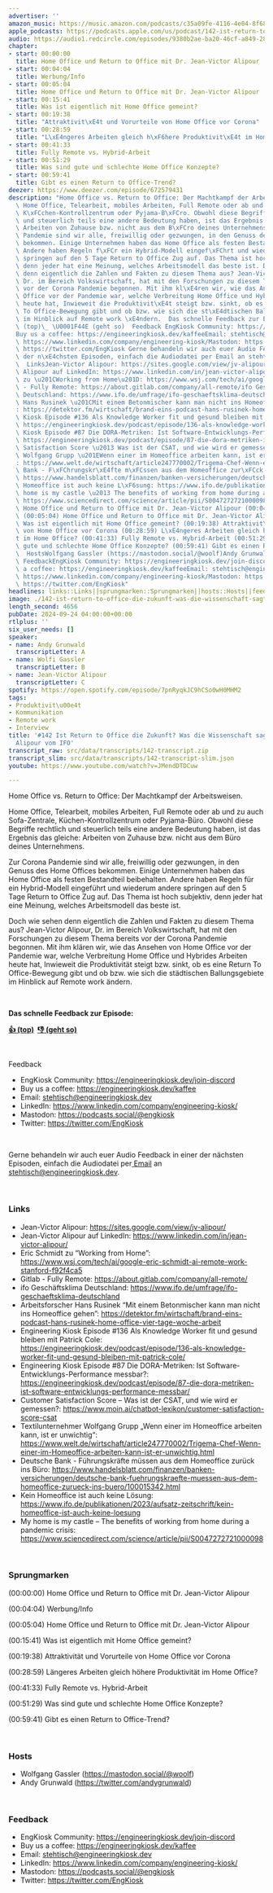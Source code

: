 ```yaml
---
advertiser: ''
amazon_music: https://music.amazon.com/podcasts/c35a09fe-4116-4e04-8f68-77d61b112e46/episodes/72661d80-3870-4307-8c21-5f24f612ff5e/engineering-kiosk-142-ist-return-to-office-die-zukunft-was-die-wissenschaft-sagt---mit-jean-victor-alipour-vom-ifo
apple_podcasts: https://podcasts.apple.com/us/podcast/142-ist-return-to-office-die-zukunft-was-die-wissenschaft/id1603082924?i=1000670480610&uo=4
audio: https://audio1.redcircle.com/episodes/9380b2ae-ba20-46cf-a849-2812a0cdb132/stream.mp3
chapter:
- start: 00:00:00
  title: Home Office und Return to Office mit Dr. Jean-Victor Alipour
- start: 00:04:04
  title: Werbung/Info
- start: 00:05:04
  title: Home Office und Return to Office mit Dr. Jean-Victor Alipour
- start: 00:15:41
  title: Was ist eigentlich mit Home Office gemeint?
- start: 00:19:38
  title: "Attraktivit\xE4t und Vorurteile von Home Office vor Corona"
- start: 00:28:59
  title: "L\xE4ngeres Arbeiten gleich h\xF6here Produktivit\xE4t im Home Office?"
- start: 00:41:33
  title: Fully Remote vs. Hybrid-Arbeit
- start: 00:51:29
  title: Was sind gute und schlechte Home Office Konzepte?
- start: 00:59:41
  title: Gibt es einen Return to Office-Trend?
deezer: https://www.deezer.com/episode/672579431
description: "Home Office vs. Return to Office: Der Machtkampf der Arbeitsweisen.\
  \ Home Office, Telearbeit, mobiles Arbeiten, Full Remote oder ab und zu auch Sofa-Zentrale,\
  \ K\xFCchen-Kontrollzentrum oder Pyjama-B\xFCro. Obwohl diese Begriffe rechtlich\
  \ und steuerlich teils eine andere Bedeutung haben, ist das Ergebnis das gleiche:\
  \ Arbeiten von Zuhause bzw. nicht aus dem B\xFCro deines Unternehmens. Zur Corona\
  \ Pandemie sind wir alle, freiwillig oder gezwungen, in den Genuss des Home Offices\
  \ bekommen. Einige Unternehmen haben das Home Office als festen Bestandteil beibehalten.\
  \ Andere haben Regeln f\xFCr ein Hybrid-Modell eingef\xFChrt und wiederum andere\
  \ springen auf den 5 Tage Return to Office Zug auf. Das Thema ist hoch subjektiv,\
  \ denn jeder hat eine Meinung, welches Arbeitsmodell das beste ist. Doch wie sehen\
  \ denn eigentlich die Zahlen und Fakten zu diesem Thema aus? Jean-Victor Alipour,\
  \ Dr. im Bereich Volkswirtschaft, hat mit den Forschungen zu diesem Thema bereits\
  \ vor der Corona Pandemie begonnen. Mit ihm kl\xE4ren wir, wie das Ansehen von Home\
  \ Office vor der Pandemie war, welche Verbreitung Home Office und Hybrides Arbeiten\
  \ heute hat, Inwieweit die Produktivit\xE4t steigt bzw. sinkt, ob es eine Return\
  \ To Office-Bewegung gibt und ob bzw. wie sich die st\xE4dtischen Ballungsgebiete\
  \ im Hinblick auf Remote work \xE4ndern.  Das schnelle Feedback zur Episode: \U0001F44D\
  \ (top)\_ \U0001F44E (geht so)  Feedback EngKiosk Community: https://engineeringkiosk.dev/join-discord\_\
  Buy us a coffee: https://engineeringkiosk.dev/kaffeeEmail: stehtisch@engineeringkiosk.devLinkedIn:\
  \ https://www.linkedin.com/company/engineering-kiosk/Mastodon: https://podcasts.social/@engkioskTwitter:\
  \ https://twitter.com/EngKiosk Gerne behandeln wir auch euer Audio Feedback in einer\
  \ der n\xE4chsten Episoden, einfach die Audiodatei per Email an stehtisch@engineeringkiosk.dev.\
  \  LinksJean-Victor Alipour: https://sites.google.com/view/jv-alipour/Jean-Victor\
  \ Alipour auf LinkedIn: https://www.linkedin.com/in/jean-victor-alipour/Eric Schmidt\
  \ zu \u201CWorking from Home\u201D: https://www.wsj.com/tech/ai/google-eric-schmidt-ai-remote-work-stanford-f92f4ca5Gitlab\
  \ - Fully Remote: https://about.gitlab.com/company/all-remote/ifo Gesch\xE4ftsklima\
  \ Deutschland: https://www.ifo.de/umfrage/ifo-geschaeftsklima-deutschlandArbeitsforscher\
  \ Hans Rusinek \u201CMit einem Betonmischer kann man nicht ins Homeoffice gehen\u201D\
  : https://detektor.fm/wirtschaft/brand-eins-podcast-hans-rusinek-home-office-vier-tage-woche-arbeitEngineering\
  \ Kiosk Episode #136 Als Knowledge Worker fit und gesund bleiben mit Patrick Cole:\
  \ https://engineeringkiosk.dev/podcast/episode/136-als-knowledge-worker-fit-und-gesund-bleiben-mit-patrick-cole/Engineering\
  \ Kiosk Episode #87 Die DORA-Metriken: Ist Software-Entwicklungs-Performance messbar?:\
  \ https://engineeringkiosk.dev/podcast/episode/87-die-dora-metriken-ist-software-entwicklungs-performance-messbar/Customer\
  \ Satisfaction Score \u2013 Was ist der CSAT, und wie wird er gemessen?: https://www.moin.ai/chatbot-lexikon/customer-satisfaction-score-csatTextilunternehmer\
  \ Wolfgang Grupp \u201EWenn einer im Homeoffice arbeiten kann, ist er unwichtig\u201C\
  : https://www.welt.de/wirtschaft/article247770002/Trigema-Chef-Wenn-einer-im-Homeoffice-arbeiten-kann-ist-er-unwichtig.htmlDeutsche\
  \ Bank - F\xFChrungskr\xE4fte m\xFCssen aus dem Homeoffice zur\xFCck ins B\xFCro:\
  \ https://www.handelsblatt.com/finanzen/banken-versicherungen/deutsche-bank-fuehrungskraefte-muessen-aus-dem-homeoffice-zurueck-ins-buero/100015342.htmlKein\
  \ Homeoffice ist auch keine L\xF6sung: https://www.ifo.de/publikationen/2023/aufsatz-zeitschrift/kein-homeoffice-ist-auch-keine-loesungMy\
  \ home is my castle \u2013 The benefits of working from home during a pandemic crisis:\
  \ https://www.sciencedirect.com/science/article/pii/S0047272721000098 Sprungmarken(00:00:00)\
  \ Home Office und Return to Office mit Dr. Jean-Victor Alipour (00:04:04) Werbung/Info\
  \ (00:05:04) Home Office und Return to Office mit Dr. Jean-Victor Alipour (00:15:41)\
  \ Was ist eigentlich mit Home Office gemeint? (00:19:38) Attraktivit\xE4t und Vorurteile\
  \ von Home Office vor Corona (00:28:59) L\xE4ngeres Arbeiten gleich h\xF6here Produktivit\xE4\
  t im Home Office? (00:41:33) Fully Remote vs. Hybrid-Arbeit (00:51:29) Was sind\
  \ gute und schlechte Home Office Konzepte? (00:59:41) Gibt es einen Return to Office-Trend?\
  \  HostsWolfgang Gassler (https://mastodon.social/@woolf)Andy Grunwald (https://twitter.com/andygrunwald)\
  \ FeedbackEngKiosk Community: https://engineeringkiosk.dev/join-discord\_Buy us\
  \ a coffee: https://engineeringkiosk.dev/kaffeeEmail: stehtisch@engineeringkiosk.devLinkedIn:\
  \ https://www.linkedin.com/company/engineering-kiosk/Mastodon: https://podcasts.social/@engkioskTwitter:\
  \ https://twitter.com/EngKiosk"
headlines: links::Links||sprungmarken::Sprungmarken||hosts::Hosts||feedback::Feedback
image: ./142-ist-return-to-office-die-zukunft-was-die-wissenschaft-sagt-mit-jean-victor-alipour-vom-ifo.jpg
length_second: 4656
pubDate: 2024-09-24 04:00:00+00:00
rtlplus: ''
six_user_needs: []
speaker:
- name: Andy Grunwald
  transcriptLetter: A
- name: Wolfi Gassler
  transcriptLetter: B
- name: Jean-Victor Alipour
  transcriptLetter: C
spotify: https://open.spotify.com/episode/7pnRyqkJC9hCSo0wH0MHM2
tags:
- Produktivit\u00e4t
- Kommunikation
- Remote work
- Interview
title: '#142 Ist Return to Office die Zukunft? Was die Wissenschaft sagt - mit Jean-Victor
  Alipour vom IFO'
transcript_raw: src/data/transcripts/142-transcript.zip
transcript_slim: src/data/transcripts/142-transcript-slim.json
youtube: https://www.youtube.com/watch?v=JMendDTDCuw

---
```

<p><span>Home Office vs. Return to Office: Der Machtkampf der Arbeitsweisen.</span></p><p><span>Home Office, Telearbeit, mobiles Arbeiten, Full Remote oder ab und zu auch Sofa-Zentrale, Küchen-Kontrollzentrum oder Pyjama-Büro. Obwohl diese Begriffe rechtlich und steuerlich teils eine andere Bedeutung haben, ist das Ergebnis das gleiche: Arbeiten von Zuhause bzw. nicht aus dem Büro deines Unternehmens.</span></p><p><span>Zur Corona Pandemie sind wir alle, freiwillig oder gezwungen, in den Genuss des Home Offices bekommen. Einige Unternehmen haben das Home Office als festen Bestandteil beibehalten. Andere haben Regeln für ein Hybrid-Modell eingeführt und wiederum andere springen auf den 5 Tage Return to Office Zug auf. Das Thema ist hoch subjektiv, denn jeder hat eine Meinung, welches Arbeitsmodell das beste ist.</span></p><p><span>Doch wie sehen denn eigentlich die Zahlen und Fakten zu diesem Thema aus? Jean-Victor Alipour, Dr. im Bereich Volkswirtschaft, hat mit den Forschungen zu diesem Thema bereits vor der Corona Pandemie begonnen. Mit ihm klären wir, wie das Ansehen von Home Office vor der Pandemie war, welche Verbreitung Home Office und Hybrides Arbeiten heute hat, Inwieweit die Produktivität steigt bzw. sinkt, ob es eine Return To Office-Bewegung gibt und ob bzw. wie sich die städtischen Ballungsgebiete im Hinblick auf Remote work ändern.</span></p><p><br></p><p><strong>Das schnelle Feedback zur Episode:</strong></p><p><a href="https://api.openpodcast.dev/feedback/142/upvote" rel="nofollow"><strong>👍 (top)</strong></a><strong>  </strong><a href="https://api.openpodcast.dev/feedback/142/downvote" rel="nofollow"><strong>👎 (geht so)</strong></a></p><p><br></p><p><span>Feedback</span></p><ul><li><span>EngKiosk Community: </span><a href="https://engineeringkiosk.dev/join-discord">https://engineeringkiosk.dev/join-discord</a><span> </span></li><li><span>Buy us a coffee: </span><a href="https://engineeringkiosk.dev/kaffee">https://engineeringkiosk.dev/kaffee</a></li><li><span>Email: </span><a href="mailto:stehtisch@engineeringkiosk.dev" rel="nofollow">stehtisch@engineeringkiosk.dev</a></li><li><span>LinkedIn: </span><a href="https://www.linkedin.com/company/engineering-kiosk/" rel="nofollow">https://www.linkedin.com/company/engineering-kiosk/</a></li><li><span>Mastodon: </span><a href="https://podcasts.social/@engkiosk" rel="nofollow">https://podcasts.social/@engkiosk</a></li><li><span>Twitter: </span><a href="https://twitter.com/EngKiosk" rel="nofollow">https://twitter.com/EngKiosk</a></li></ul><p><br></p><p><span>Gerne behandeln wir auch euer Audio Feedback in einer der nächsten Episoden, einfach die Audiodatei per</span><a href="https://engineeringkiosk.dev/kontakt/"> </a><a href="https://engineeringkiosk.dev/kontakt/">Email</a><span> an </span><a href="mailto:stehtisch@engineeringkiosk.dev" rel="nofollow">stehtisch@engineeringkiosk.dev</a><span>.</span></p><p><br></p><h3 id="links">Links</h3><ul><li><span>Jean-Victor Alipour: </span><a href="https://sites.google.com/view/jv-alipour/" rel="nofollow">https://sites.google.com/view/jv-alipour/</a></li><li><span>Jean-Victor Alipour auf LinkedIn: </span><a href="https://www.linkedin.com/in/jean-victor-alipour/" rel="nofollow">https://www.linkedin.com/in/jean-victor-alipour/</a></li><li><span>Eric Schmidt zu “Working from Home”: </span><a href="https://www.wsj.com/tech/ai/google-eric-schmidt-ai-remote-work-stanford-f92f4ca5" rel="nofollow">https://www.wsj.com/tech/ai/google-eric-schmidt-ai-remote-work-stanford-f92f4ca5</a></li><li><span>Gitlab - Fully Remote: </span><a href="https://about.gitlab.com/company/all-remote/" rel="nofollow">https://about.gitlab.com/company/all-remote/</a></li><li><span>ifo Geschäftsklima Deutschland: </span><a href="https://www.ifo.de/umfrage/ifo-geschaeftsklima-deutschland" rel="nofollow">https://www.ifo.de/umfrage/ifo-geschaeftsklima-deutschland</a></li><li><span>Arbeitsforscher Hans Rusinek “Mit einem Betonmischer kann man nicht ins Homeoffice gehen”: </span><a href="https://detektor.fm/wirtschaft/brand-eins-podcast-hans-rusinek-home-office-vier-tage-woche-arbeit" rel="nofollow">https://detektor.fm/wirtschaft/brand-eins-podcast-hans-rusinek-home-office-vier-tage-woche-arbeit</a></li><li><span>Engineering Kiosk Episode #136 Als Knowledge Worker fit und gesund bleiben mit Patrick Cole: </span><a href="https://engineeringkiosk.dev/podcast/episode/136-als-knowledge-worker-fit-und-gesund-bleiben-mit-patrick-cole/">https://engineeringkiosk.dev/podcast/episode/136-als-knowledge-worker-fit-und-gesund-bleiben-mit-patrick-cole/</a></li><li><span>Engineering Kiosk Episode #87 Die DORA-Metriken: Ist Software-Entwicklungs-Performance messbar?: </span><a href="https://engineeringkiosk.dev/podcast/episode/87-die-dora-metriken-ist-software-entwicklungs-performance-messbar/">https://engineeringkiosk.dev/podcast/episode/87-die-dora-metriken-ist-software-entwicklungs-performance-messbar/</a></li><li><span>Customer Satisfaction Score – Was ist der CSAT, und wie wird er gemessen?: </span><a href="https://www.moin.ai/chatbot-lexikon/customer-satisfaction-score-csat" rel="nofollow">https://www.moin.ai/chatbot-lexikon/customer-satisfaction-score-csat</a></li><li><span>Textilunternehmer Wolfgang Grupp „Wenn einer im Homeoffice arbeiten kann, ist er unwichtig“: </span><a href="https://www.welt.de/wirtschaft/article247770002/Trigema-Chef-Wenn-einer-im-Homeoffice-arbeiten-kann-ist-er-unwichtig.html" rel="nofollow">https://www.welt.de/wirtschaft/article247770002/Trigema-Chef-Wenn-einer-im-Homeoffice-arbeiten-kann-ist-er-unwichtig.html</a></li><li><span>Deutsche Bank - Führungskräfte müssen aus dem Homeoffice zurück ins Büro: </span><a href="https://www.handelsblatt.com/finanzen/banken-versicherungen/deutsche-bank-fuehrungskraefte-muessen-aus-dem-homeoffice-zurueck-ins-buero/100015342.html" rel="nofollow">https://www.handelsblatt.com/finanzen/banken-versicherungen/deutsche-bank-fuehrungskraefte-muessen-aus-dem-homeoffice-zurueck-ins-buero/100015342.html</a></li><li><span>Kein Homeoffice ist auch keine Lösung: </span><a href="https://www.ifo.de/publikationen/2023/aufsatz-zeitschrift/kein-homeoffice-ist-auch-keine-loesung" rel="nofollow">https://www.ifo.de/publikationen/2023/aufsatz-zeitschrift/kein-homeoffice-ist-auch-keine-loesung</a></li><li><span>My home is my castle – The benefits of working from home during a pandemic crisis: </span><a href="https://www.sciencedirect.com/science/article/pii/S0047272721000098" rel="nofollow">https://www.sciencedirect.com/science/article/pii/S0047272721000098</a></li></ul><p><br></p><h3 id="sprungmarken">Sprungmarken</h3><p><span>(00:00:00) Home Office und Return to Office mit Dr. Jean-Victor Alipour</span></p><p><span>(00:04:04) Werbung/Info</span></p><p><span>(00:05:04) Home Office und Return to Office mit Dr. Jean-Victor Alipour</span></p><p><span>(00:15:41) Was ist eigentlich mit Home Office gemeint?</span></p><p><span>(00:19:38) Attraktivität und Vorurteile von Home Office vor Corona</span></p><p><span>(00:28:59) Längeres Arbeiten gleich höhere Produktivität im Home Office?</span></p><p><span>(00:41:33) Fully Remote vs. Hybrid-Arbeit</span></p><p><span>(00:51:29) Was sind gute und schlechte Home Office Konzepte?</span></p><p><span>(00:59:41) Gibt es einen Return to Office-Trend?</span></p><p><br></p><h3 id="hosts">Hosts</h3><ul><li><span>Wolfgang Gassler (</span><a href="https://mastodon.social/@woolf" rel="nofollow">https://mastodon.social/@woolf</a><span>)</span></li><li><span>Andy Grunwald (</span><a href="https://twitter.com/andygrunwald" rel="nofollow">https://twitter.com/andygrunwald</a><span>)</span></li></ul><p><br></p><h3 id="feedback">Feedback</h3><ul><li><span>EngKiosk Community: </span><a href="https://engineeringkiosk.dev/join-discord">https://engineeringkiosk.dev/join-discord</a><span> </span></li><li><span>Buy us a coffee: </span><a href="https://engineeringkiosk.dev/kaffee">https://engineeringkiosk.dev/kaffee</a></li><li><span>Email: </span><a href="mailto:stehtisch@engineeringkiosk.dev" rel="nofollow">stehtisch@engineeringkiosk.dev</a></li><li><span>LinkedIn: </span><a href="https://www.linkedin.com/company/engineering-kiosk/" rel="nofollow">https://www.linkedin.com/company/engineering-kiosk/</a></li><li><span>Mastodon: </span><a href="https://podcasts.social/@engkiosk" rel="nofollow">https://podcasts.social/@engkiosk</a></li><li><span>Twitter: </span><a href="https://twitter.com/EngKiosk" rel="nofollow">https://twitter.com/EngKiosk</a></li></ul>